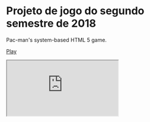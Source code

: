 # Projeto de jogo do segundo semestre de 2018
Pac-man's system-based HTML 5 game.

[Play](https://feralbyte.github.io/2018-02/game/the-puzzle-of-minos/the-puzzle-of-minos.html)

<iframe src="https://www.w3schools.com">
  <p>Your browser does not support iframes.</p>
</iframe>
